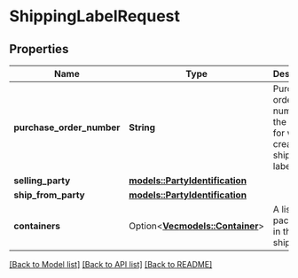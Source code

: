 # ShippingLabelRequest

## Properties

Name | Type | Description | Notes
------------ | ------------- | ------------- | -------------
**purchase_order_number** | **String** | Purchase order number of the order for which to create a shipping label. | 
**selling_party** | [**models::PartyIdentification**](PartyIdentification.md) |  | 
**ship_from_party** | [**models::PartyIdentification**](PartyIdentification.md) |  | 
**containers** | Option<[**Vec<models::Container>**](Container.md)> | A list of the packages in this shipment. | [optional]

[[Back to Model list]](../README.md#documentation-for-models) [[Back to API list]](../README.md#documentation-for-api-endpoints) [[Back to README]](../README.md)


